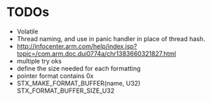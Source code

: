 # TODOs

* Volatile
* Thread naming, and use in panic handler in place of thread hash.
* http://infocenter.arm.com/help/index.jsp?topic=/com.arm.doc.dui0774a/chr1383660321827.html
* multiple try oks
* define the size needed for each formatting
* pointer format contains 0x
* STX_MAKE_FORMAT_BUFFER(name, U32) STX_FORMAT_BUFFER_SIZE_U32
